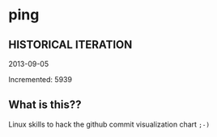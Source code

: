 # ping

## HISTORICAL ITERATION
2013-09-05

Incremented: 5939

## What is this?? 
Linux skills to hack the github commit visualization chart `;-)`

